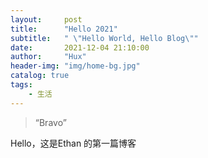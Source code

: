 ```yaml
---
layout:     post
title:      "Hello 2021"
subtitle:   " \"Hello World, Hello Blog\""
date:       2021-12-04 21:10:00
author:     "Hux"
header-img: "img/home-bg.jpg"
catalog: true
tags:
    - 生活
---
```


> “Bravo”


Hello，这是Ethan 的第一篇博客

